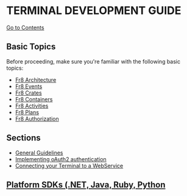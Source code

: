 # TERMINAL DEVELOPMENT GUIDE

[Go to Contents](https://github.com/Fr8org/Fr8Core/blob/master/Docs/Home.md)

## Basic Topics

Before proceeding, make sure you're familiar with the following basic topics:
*  [Fr8 Architecture](/Docs/ForDevelopers/ArchitecturalModel.md)
*  [Fr8 Events](/Docs/ForDevelopers/OperatingConcepts/Events.md)
*  [Fr8 Crates](/Docs/ForDevelopers/Objects/Crate.md)
*  [Fr8 Containers](/Docs/ForDevelopers/Objects/Containers.md)
*  [Fr8 Activities](/Docs/ForDevelopers/Objects/Activities.md)
*  [Fr8 Plans](/Docs/ForDevelopers/Objects/Plans.md)
*  [Fr8 Authorization](/Docs/ForDevelopers/Services/Authorization.md)

Sections
--------

*  [General Guidelines](/Docs/ForDevelopers/DevelopmentGuides/PlatformIdependentTerminalDeveloperGuide.md)
*  [Implementing oAuth2 authentication](dotNet/TerminalDeveloping-Authentication.md)
*  [Connecting your Terminal to a WebService ](/Docs/ForDevelopers/DevelopmentGuides/Terminals/dotNet/TerminalDeveloping-AddingAWebService.md)


[Platform SDKs (.NET, Java, Ruby, Python](/Docs/ForDevelopers/SDKHome.md)
-----------------
